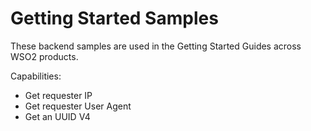 # Getting Started Samples
These backend samples are used in the Getting Started Guides across WSO2 products.

Capabilities:
- Get requester IP
- Get requester User Agent
- Get an UUID V4


